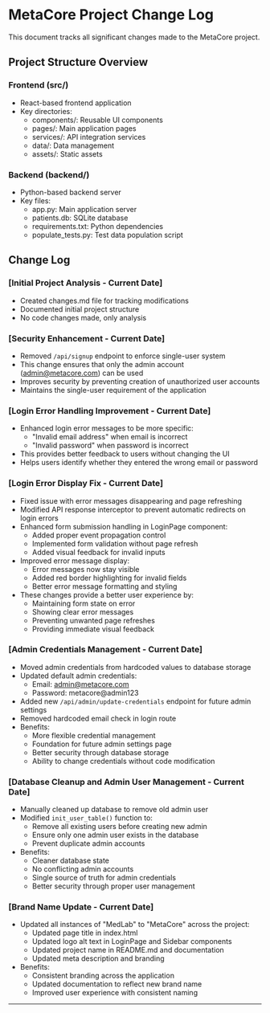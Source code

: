 # MetaCore Project Change Log

This document tracks all significant changes made to the MetaCore project.

## Project Structure Overview

### Frontend (src/)
- React-based frontend application
- Key directories:
  - components/: Reusable UI components
  - pages/: Main application pages
  - services/: API integration services
  - data/: Data management
  - assets/: Static assets

### Backend (backend/)
- Python-based backend server
- Key files:
  - app.py: Main application server
  - patients.db: SQLite database
  - requirements.txt: Python dependencies
  - populate_tests.py: Test data population script

## Change Log

### [Initial Project Analysis - Current Date]
- Created changes.md file for tracking modifications
- Documented initial project structure
- No code changes made, only analysis

### [Security Enhancement - Current Date]
- Removed `/api/signup` endpoint to enforce single-user system
- This change ensures that only the admin account (admin@metacore.com) can be used
- Improves security by preventing creation of unauthorized user accounts
- Maintains the single-user requirement of the application

### [Login Error Handling Improvement - Current Date]
- Enhanced login error messages to be more specific:
  - "Invalid email address" when email is incorrect
  - "Invalid password" when password is incorrect
- This provides better feedback to users without changing the UI
- Helps users identify whether they entered the wrong email or password

### [Login Error Display Fix - Current Date]
- Fixed issue with error messages disappearing and page refreshing
- Modified API response interceptor to prevent automatic redirects on login errors
- Enhanced form submission handling in LoginPage component:
  - Added proper event propagation control
  - Implemented form validation without page refresh
  - Added visual feedback for invalid inputs
- Improved error message display:
  - Error messages now stay visible
  - Added red border highlighting for invalid fields
  - Better error message formatting and styling
- These changes provide a better user experience by:
  - Maintaining form state on error
  - Showing clear error messages
  - Preventing unwanted page refreshes
  - Providing immediate visual feedback

### [Admin Credentials Management - Current Date]
- Moved admin credentials from hardcoded values to database storage
- Updated default admin credentials:
  - Email: admin@metacore.com
  - Password: metacore@admin123
- Added new `/api/admin/update-credentials` endpoint for future admin settings
- Removed hardcoded email check in login route
- Benefits:
  - More flexible credential management
  - Foundation for future admin settings page
  - Better security through database storage
  - Ability to change credentials without code modification

### [Database Cleanup and Admin User Management - Current Date]
- Manually cleaned up database to remove old admin user
- Modified `init_user_table()` function to:
  - Remove all existing users before creating new admin
  - Ensure only one admin user exists in the database
  - Prevent duplicate admin accounts
- Benefits:
  - Cleaner database state
  - No conflicting admin accounts
  - Single source of truth for admin credentials
  - Better security through proper user management

### [Brand Name Update - Current Date]
- Updated all instances of "MedLab" to "MetaCore" across the project:
  - Updated page title in index.html
  - Updated logo alt text in LoginPage and Sidebar components
  - Updated project name in README.md and documentation
  - Updated meta description and branding
- Benefits:
  - Consistent branding across the application
  - Updated documentation to reflect new brand name
  - Improved user experience with consistent naming

--- 